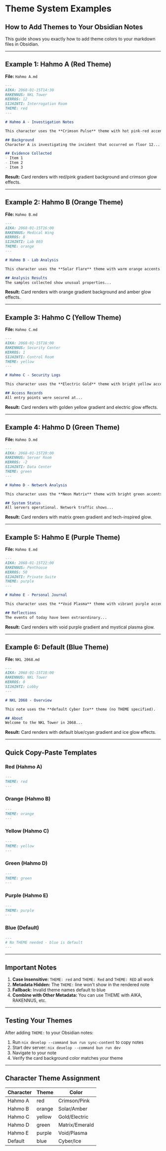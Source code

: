# Theme System Examples

## How to Add Themes to Your Obsidian Notes

This guide shows you exactly how to add theme colors to your markdown files in Obsidian.

---

## Example 1: Hahmo A (Red Theme)

**File:** `Hahmo A.md`

```markdown
---
AIKA: 2068-01-15T14:30
RAKENNUS: NKL Tower
KERROS: 12
SIJAINTI: Interrogation Room
THEME: red
---

# Hahmo A - Investigation Notes

This character uses the **Crimson Pulse** theme with hot pink-red accents.

## Background
Character A is investigating the incident that occurred on floor 12...

## Evidence Collected
- Item 1
- Item 2
- Item 3
```

**Result:** Card renders with red/pink gradient background and crimson glow effects.

---

## Example 2: Hahmo B (Orange Theme)

**File:** `Hahmo B.md`

```markdown
---
AIKA: 2068-01-15T16:00
RAKENNUS: Medical Wing
KERROS: 8
SIJAINTI: Lab 803
THEME: orange
---

# Hahmo B - Lab Analysis

This character uses the **Solar Flare** theme with warm orange accents.

## Analysis Results
The samples collected show unusual properties...
```

**Result:** Card renders with orange gradient background and amber glow effects.

---

## Example 3: Hahmo C (Yellow Theme)

**File:** `Hahmo C.md`

```markdown
---
AIKA: 2068-01-15T18:00
RAKENNUS: Security Center
KERROS: 1
SIJAINTI: Control Room
THEME: yellow
---

# Hahmo C - Security Logs

This character uses the **Electric Gold** theme with bright yellow accents.

## Access Records
All entry points were secured at...
```

**Result:** Card renders with golden yellow gradient and electric glow effects.

---

## Example 4: Hahmo D (Green Theme)

**File:** `Hahmo D.md`

```markdown
---
AIKA: 2068-01-15T20:00
RAKENNUS: Server Room
KERROS: -2
SIJAINTI: Data Center
THEME: green
---

# Hahmo D - Network Analysis

This character uses the **Neon Matrix** theme with bright green accents.

## System Status
All servers operational. Network traffic shows...
```

**Result:** Card renders with matrix green gradient and tech-inspired glow.

---

## Example 5: Hahmo E (Purple Theme)

**File:** `Hahmo E.md`

```markdown
---
AIKA: 2068-01-15T22:00
RAKENNUS: Penthouse
KERROS: 50
SIJAINTI: Private Suite
THEME: purple
---

# Hahmo E - Personal Journal

This character uses the **Void Plasma** theme with vibrant purple accents.

## Reflections
The events of today have been extraordinary...
```

**Result:** Card renders with void purple gradient and mystical plasma glow.

---

## Example 6: Default (Blue Theme)

**File:** `NKL 2068.md`

```markdown
---
AIKA: 2068-01-15T10:00
RAKENNUS: NKL Tower
KERROS: 0
SIJAINTI: Lobby
---

# NKL 2068 - Overview

This note uses the **default Cyber Ice** theme (no THEME specified).

## About
Welcome to the NKL Tower in 2068...
```

**Result:** Card renders with default blue/cyan gradient and ice glow effects.

---

## Quick Copy-Paste Templates

### Red (Hahmo A)
```markdown
---
THEME: red
---
```

### Orange (Hahmo B)
```markdown
---
THEME: orange
---
```

### Yellow (Hahmo C)
```markdown
---
THEME: yellow
---
```

### Green (Hahmo D)
```markdown
---
THEME: green
---
```

### Purple (Hahmo E)
```markdown
---
THEME: purple
---
```

### Blue (Default)
```markdown
---
# No THEME needed - blue is default
---
```

---

## Important Notes

1. **Case Insensitive:** `THEME: red` and `THEME: Red` and `THEME: RED` all work
2. **Metadata Hidden:** The `THEME:` line won't show in the rendered note
3. **Fallback:** Invalid theme names default to blue
4. **Combine with Other Metadata:** You can use THEME with AIKA, RAKENNUS, etc.

---

## Testing Your Themes

After adding `THEME:` to your Obsidian notes:

1. Run `nix develop --command bun run sync-content` to copy notes
2. Start dev server: `nix develop --command bun run dev`
3. Navigate to your note
4. Verify the card background color matches your theme

---

## Character Theme Assignment

| Character | Theme | Color |
|-----------|-------|-------|
| Hahmo A   | red   | Crimson/Pink |
| Hahmo B   | orange | Solar/Amber |
| Hahmo C   | yellow | Gold/Electric |
| Hahmo D   | green | Matrix/Emerald |
| Hahmo E   | purple | Void/Plasma |
| Default   | blue  | Cyber/Ice |
